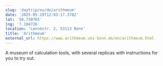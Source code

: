 ```yaml
---
slug: 'daytrip/eu/de/arithmeum'
date: '2025-05-29T12:03:17.378Z'
lat: '50.730765'
lng: '7.104726'
location: 'Lennéstr. 2, 53113 Bonn'
title: 'Arithmeum'
external_url: https://www.arithmeum.uni-bonn.de/en/arithmeum.html
---
```

A museum of calculation tools, with several replicas with instructions for you to try out.
